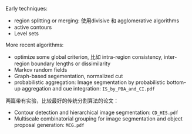 Early techniques: 

* region splitting or merging: 使用divisive 和 agglomerative algorithms
* active contours
* Level sets

More recent algorithms:

* optimize some global criterion, 比如 intra-region consistency, inter-region boundary lengths or dissimilarity
* Markov random fields
* Graph-based segementation, normalized cut
* probabilistic aggregation: Image segmentation by probabilistic bottom-up aggregation and cue integration: `IS_by_PBA_and_CI.pdf`

两篇带有实验，比较最好的传统分割算法的论文：

  * Contour detection and hierarchical image segmentation: `CD_HIS.pdf`
  * Multiscale combinatorial grouping for image segmentation and object proposal generation: `MCG.pdf`





